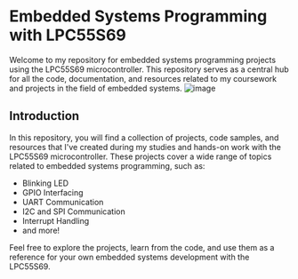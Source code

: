 # Embedded Systems Programming with LPC55S69

Welcome to my repository for embedded systems programming projects using the LPC55S69 microcontroller. This repository serves as a central hub for all the code, documentation, and resources related to my coursework and projects in the field of embedded systems.
![image](https://github.com/H1kosso/Programming-of-Embedded-Systems/assets/115038725/0ca1a8b4-e6ae-4dce-a72e-e2913fc68109)


## Introduction
In this repository, you will find a collection of projects, code samples, and resources that I've created during my studies and hands-on work with the LPC55S69 microcontroller. These projects cover a wide range of topics related to embedded systems programming, such as:

- Blinking LED
- GPIO Interfacing
- UART Communication
- I2C and SPI Communication
- Interrupt Handling
- and more!

Feel free to explore the projects, learn from the code, and use them as a reference for your own embedded systems development with the LPC55S69.

